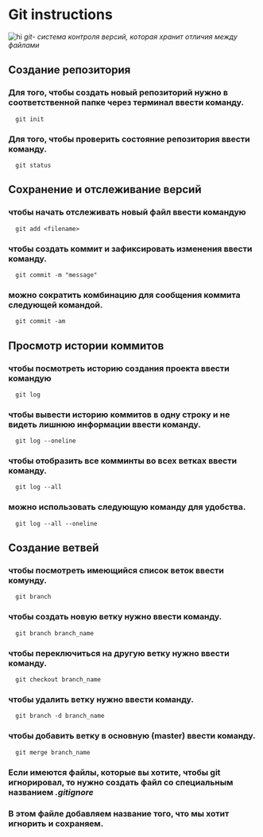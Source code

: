 # **Git instructions**
![hi](git.jpg)
*git- система контроля версий, которая хранит отличия между файлами*

## Создание репозитория

### Для того, чтобы создать новый репозиторий нужно в соответственной папке через терминал ввести команду.

      git init

### Для того, чтобы проверить состояние репозитория ввести команду.

      git status

## Сохранение и отслеживание версий

### чтобы начать отслеживать новый файл ввести командую
    
      git add <filename>

### чтобы создать коммит и зафиксировать изменения ввести команду.

      git commit -m "message"

### можно сократить комбинацию для сообщения коммита следующей командой.

      git commit -am

## Просмотр истории коммитов

### чтобы посмотреть историю создания проекта ввести командую
   
      git log

### чтобы вывести историю коммитов в одну строку и не видеть лишнюю информации ввести команду.

      git log --oneline

### чтобы отобразить все комминты во всех ветках ввести команду.

      git log --all

### можно использовать следующую команду для удобства.

      git log --all --oneline
## Создание ветвей

### чтобы посмотреть имеющийся список веток ввести комунду.

      git branch

### чтобы создать новую ветку нужно ввести команду.

      git branch branch_name

### чтобы переключиться на другую ветку нужно ввести команду.

      git checkout branch_name

### чтобы удалить ветку нужно ввести команду.

      git branch -d branch_name

### чтобы добавить ветку в основную (master) ввести команду.

      git merge branch_name
      
### Eсли имеются файлы, которые вы хотите, чтобы git игнорировал, то нужно создать файл со специальным названием  _.gitignore_
### В этом файле добавляем название того, что мы хотит игнорить и сохраняем.
